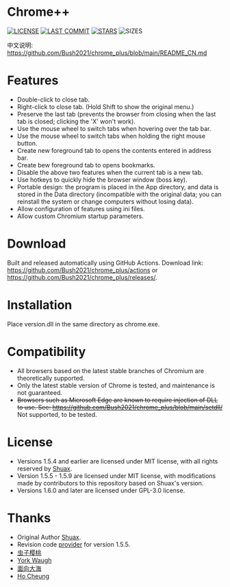 # Chrome++
[![LICENSE](https://img.shields.io/badge/License-GPL--3.0--only-blue.svg?style=for-the-badge&logo=github "LICENSE")](https://github.com/Bush2021/chrome_plus/blob/main/LICENSE) [![LAST COMMIT](https://img.shields.io/github/last-commit/Bush2021/chrome_plus?color=blue&logo=github&style=for-the-badge "LAST COMMIT")](https://github.com/Bush2021/chrome_plus/commits/main)  [![STARS](https://img.shields.io/github/stars/Bush2021/chrome_plus?color=brightgreen&logo=github&style=for-the-badge "STARS")](https://github.com/Bush2021/chrome_plus/stargazers) ![SIZES](https://img.shields.io/github/languages/code-size/Bush2021/chrome_plus?color=brightgreen&logo=github&style=for-the-badge "SIZES")

中文说明: https://github.com/Bush2021/chrome_plus/blob/main/README_CN.md

# Features
* Double-click to close tab.
* Right-click to close tab. (Hold Shift to show the original menu.)
* Preserve the last tab (prevents the browser from closing when the last tab is closed; clicking the 'X' won't work).
* Use the mouse wheel to switch tabs when hovering over the tab bar.
* Use the mouse wheel to switch tabs when holding the right mouse button.
* Create new foreground tab to opens the contents entered in address bar.
* Create bew foreground tab to opens bookmarks.
* Disable the above two features when the current tab is a new tab.
* Use hotkeys to quickly hide the browser window (boss key).
* Portable design: the program is placed in the App directory, and data is stored in the Data directory (incompatible with the original data; you can reinstall the system or change computers without losing data).
* Allow configuration of features using ini files.
* Allow custom Chromium startup parameters.

# Download
Built and released automatically using GitHub Actions. Download link: https://github.com/Bush2021/chrome_plus/actions or https://github.com/Bush2021/chrome_plus/releases/.

# Installation
Place version.dll in the same directory as chrome.exe.

# Compatibility
* All browsers based on the latest stable branches of Chromium are theoretically supported.
* Only the latest stable version of Chrome is tested, and maintenance is not guaranteed.
* ~~Browsers such as Microsoft Edge are known to require injection of DLL to use. See: https://github.com/Bush2021/chrome_plus/blob/main/setdll/~~ Not supported, to be tested.

# License
* Versions 1.5.4 and earlier are licensed under MIT license, with all rights reserved by [Shuax](https://github.com/shuax/).
* Version 1.5.5 - 1.5.9 are licensed under MIT license, with modifications made by contributors to this repository based on Shuax's version.
* Versions 1.6.0 and later are licensed under GPL-3.0 license.

# Thanks
* Original Author [Shuax](https://github.com/shuax/).
* Revision code [provider](https://forum.ru-board.com/topic.cgi?forum=5&topic=51073&start=620&limit=1&m=1#1) for version 1.5.5.
* [虫子樱桃](https://github.com/czyt/)
* [York Waugh](https://github.com/YorkWaugh/)
* [面向大海](https://github.com/mxdh/)
* [Ho Cheung](https://github.com/gz83/)